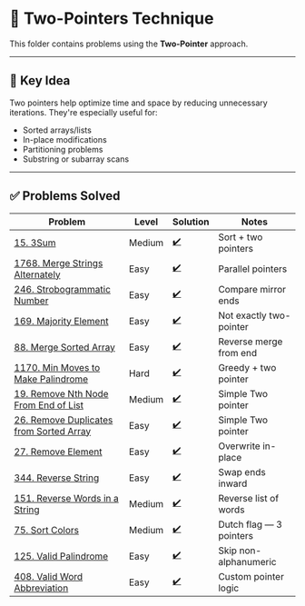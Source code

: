 # 🔁 Two-Pointers Technique

This folder contains problems using the **Two-Pointer** approach.

---

## 🧠 Key Idea

Two pointers help optimize time and space by reducing unnecessary iterations. They're especially useful for:
- Sorted arrays/lists
- In-place modifications
- Partitioning problems
- Substring or subarray scans

---

## ✅ Problems Solved

| Problem | Level | Solution | Notes |
|--------|--------|----------|-------|
| [15. 3Sum](https://leetcode.com/problems/3sum/) | Medium | [✔️](./3Sum.py) | Sort + two pointers |
| [1768. Merge Strings Alternately](https://leetcode.com/problems/merge-strings-alternately/) | Easy | [✔️](./Merge_Strings_Alternately,py) | Parallel pointers |
| [246. Strobogrammatic Number](https://leetcode.com/problems/strobogrammatic-number/) | Easy | [✔️](./is_strobogrammatic.py) | Compare mirror ends |
| [169. Majority Element](https://leetcode.com/problems/majority-element/) | Easy | [✔️](./majority_element.py) | Not exactly two-pointer |
| [88. Merge Sorted Array](https://leetcode.com/problems/merge-sorted-array/) | Easy | [✔️](./merge_sorted_array.py) | Reverse merge from end |
| [1170. Min Moves to Make Palindrome](https://leetcode.com/problems/minimum-number-of-moves-to-make-palindrome/) | Hard | [✔️](./min_moves_to_make_palindrome.py) | Greedy + two pointer |
| [19. Remove Nth Node From End of List](https://leetcode.com/problems/remove-nth-node-from-end-of-list/) | Medium | [✔️](./remove-nth-node-from-end-of-list.py) |Simple Two pointer |
| [26. Remove Duplicates from Sorted Array](https://leetcode.com/problems/remove-duplicates-from-sorted-array/) | Easy | [✔️](./remove_duplicates_from_sorted_array.py) | Simple Two pointer |
| [27. Remove Element](https://leetcode.com/problems/remove-element/) | Easy | [✔️](./remove_element.py) | Overwrite in-place |
| [344. Reverse String](https://leetcode.com/problems/reverse-string/) | Easy | [✔️](./reverse_string.py) | Swap ends inward |
| [151. Reverse Words in a String](https://leetcode.com/problems/reverse-words-in-a-string/) | Medium | [✔️](./reverse_words_in_a_string.py.py) | Reverse list of words |
| [75. Sort Colors](https://leetcode.com/problems/sort-colors/) | Medium | [✔️](./sort_colors.py) | Dutch flag — 3 pointers |
| [125. Valid Palindrome](https://leetcode.com/problems/valid-palindrome/) | Easy | [✔️](./valid_palindrome.py) | Skip non-alphanumeric |
| [408. Valid Word Abbreviation](https://leetcode.com/problems/valid-word-abbreviation/) | Easy | [✔️](./valid_word_abbreviation.py) | Custom pointer logic |

